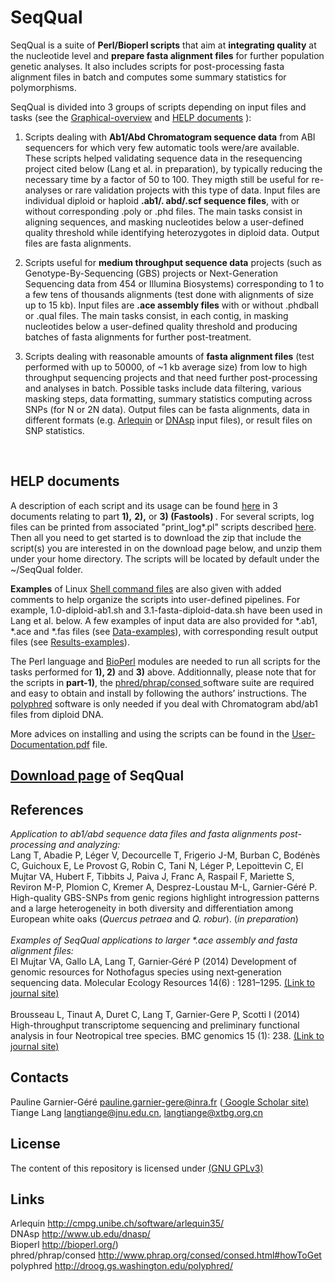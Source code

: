 # SeqQual
SeqQual
 is a suite of <b>Perl/Bioperl scripts</b> that aim at <b>integrating quality</b> at the nucleotide level and <b>prepare fasta alignment files</b> for further population genetic analyses. It also includes scripts for post-processing fasta alignment files in batch and computes some summary statistics for polymorphisms.

SeqQual is divided into 3 groups of scripts depending on input files and tasks (see the <A HREF= "SeqQual-Graphical-Overview.pdf"> Graphical-overview</A> and <a href="#help_documents">HELP documents</a> ):

1) Scripts dealing with <b>Ab1/Abd Chromatogram sequence data</b> from ABI sequencers for which very few automatic tools were/are available. These scripts helped validating sequence data in the resequencing project cited below (Lang et al. in preparation), by typically reducing the necessary time by a factor of 50 to 100. They migth still be useful for re-analyses or rare validation projects with this type of data. Input files are individual diploid or haploid <b>.ab1/. abd/.scf sequence files</b>, with or without corresponding .poly or .phd files. The main tasks consist in aligning sequences, and masking nucleotides below a user-defined quality threshold while identifying heterozygotes in diploid data. Output files are fasta alignments.

2) Scripts useful for <b>medium throughput sequence data</b> projects (such as Genotype-By-Sequencing (GBS) projects or Next-Generation Sequencing data from 454 or Illumina Biosystems) corresponding to 1 to a few tens of thousands alignments (test done with alignments of size up to 15 kb). Input files are <b>.ace assembly files</b> with or without .phdball or .qual files. The main tasks consist, in each contig, in masking nucleotides below a user-defined quality threshold and producing batches of fasta alignments for further post-treatment.

3) Scripts dealing with reasonable amounts of <b>fasta alignment files</b> (test performed with up to 50000, of ~1 kb average size) from low to high throughput sequencing projects and that need further post-processing and analyses in batch. Possible tasks include data filtering, various masking steps, data formatting, summary statistics computing across SNPs (for N or 2N data). Output files can be fasta alignments, data in different formats (e.g. <A HREF="http://cmpg.unibe.ch/software/arlequin35/">Arlequin</A> or <A HREF="http://www.ub.edu/dnasp/">DNAsp</A> input files), or result files on SNP statistics.
<br />

<h2 id="help_documents">HELP documents</h2>

A description of each script and its usage can be found <A HREF= "SeqQual_pdf/"> here</A> in 3 documents relating to part <b>1),</b>  <b> 2),</b> or <b>3) (Fastools) </b>. For several scripts, log files can be printed from associated  "print_log*.pl" scripts described <A HREF= "SeqQual_pdf/"> here</A>. Then all you need to get started is to download the zip that include the script(s) you are interested in on the download page below, and unzip them under your home directory. The scripts will be located by default under the ~/SeqQual folder.

<b>Examples</b> of Linux <A HREF="SeqQual_shell_ex"> Shell command files</A> are also given with added comments to help organize the scripts into user-defined pipelines. For example, 1.0-diploid-ab1.sh and 3.1-fasta-diploid-data.sh have been used in Lang et al. below. A few examples of input data are also provided for *.ab1, *.ace and *.fas files (see <A HREF="Data-examples"> Data-examples</A>), with corresponding result output files (see <A HREF="Results-examples"> Results-examples</A>).

The Perl language and <A HREF="http://bioperl.org/">BioPerl</A> modules are needed to run all scripts for the tasks performed for <b>1), 2)</b> and <b>3)</b> above. Additionnally, please note that for the scripts in <b>part-1)</b>, the <A HREF="http://www.phrap.org/consed/consed.html#howToGet">phred/phrap/consed </A> software suite are required and easy to obtain and install by following the authors’ instructions. The <A HREF="http://droog.gs.washington.edu/polyphred/">polyphred</A>  software is only needed if you deal with Chromatogram abd/ab1 files from diploid DNA. 

More advices on installing and using the scripts can be found in the <A HREF= "SeqQual_pdf/"> User-Documentation.pdf</A> file. 

<h2><A HREF="Source-download" >Download page</A> of SeqQual </h2>

<h2>References</h2>
<i>Application to ab1/abd sequence data files and fasta alignments post-processing and analyzing:</i> <br />
Lang T, Abadie P, Léger V, Decourcelle T, Frigerio J-M, Burban C, Bodénès C, Guichoux E, Le Provost G, Robin C, Tani N, Léger P, Lepoittevin C, El Mujtar VA, Hubert F, Tibbits J, Paiva J, Franc A, Raspail F, Mariette S, Reviron M-P, Plomion C, Kremer A, Desprez-Loustau M-L, Garnier-Géré P. High-quality GBS-SNPs from genic regions highlight introgression patterns and a large heterogeneity in both diversity and differentiation among European white oaks (<i>Quercus petraea</i> and <i>Q. robur</i>). (<i>in preparation</i>)
<br /><br />
<i>Examples of SeqQual applications to larger *.ace assembly and fasta alignment files:</i> <br />
El Mujtar VA, Gallo LA, Lang T, Garnier‐Géré P (2014) Development of genomic resources for Nothofagus species using next‐generation sequencing data. Molecular Ecology Resources 14(6) : 1281–1295. <A HREF="http://onlinelibrary.wiley.com/doi/10.1111/1755-0998.12276">(Link to journal site)</A>
<br /><br />
Brousseau L, Tinaut A, Duret C, Lang T, Garnier-Gere P, Scotti I (2014) High-throughput transcriptome sequencing and preliminary functional analysis in four Neotropical tree species. BMC genomics 15 (1): 238. <A HREF="http://bmcgenomics.biomedcentral.com/articles/10.1186/1471-2164-15-238">(Link to journal site)</A>
<br />

## Contacts </br>
Pauline Garnier-Géré pauline.garnier-gere@inra.fr (<A HREF="https://scholar.google.com/citations?user=O_652X4AAAAJ&hl=en"> Google Scholar site)</A> <br />
Tiange Lang langtiange@jnu.edu.cn, langtiange@xtbg.org.cn

## License </br>
The content of this repository is licensed under <A HREF="https://choosealicense.com/licenses/gpl-3.0/">(GNU GPLv3)</A>

## Links ##
Arlequin           http://cmpg.unibe.ch/software/arlequin35/  <br />
DNAsp              http://www.ub.edu/dnasp/ <br />
Bioperl            http://bioperl.org/) <br />
phred/phrap/consed http://www.phrap.org/consed/consed.html#howToGet <br />
polyphred          http://droog.gs.washington.edu/polyphred/
